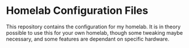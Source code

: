 # Homelab Configuration Files

This repository contains the configuration for my homelab. It is in theory possible to use this for your own homelab, though some tweaking maybe necessary, and some features are dependant on specific hardware.

